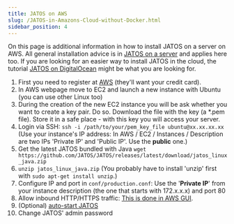 ```yaml
---
title: JATOS on AWS
slug: /JATOS-in-Amazons-Cloud-without-Docker.html
sidebar_position: 4
---
```


On this page is additional information in how to install JATOS on a server on AWS. All general installation advice is in [JATOS on a server](JATOS-on-a-server.html) and applies here too. If you are looking for an easier way to install JATOS in the cloud, the tutorial [JATOS on DigitalOcean](JATOS-on-DigitalOcean.html) might be what you are looking for.

1. First you need to register at [AWS](https://aws.amazon.com/) (they'll want your credit card).
1. In AWS webpage move to EC2 and launch a new instance with Ubuntu (you can use other Linux too)
1. During the creation of the new EC2 instance you will be ask whether you want to create a key pair. Do so. Download the file with the key (a *.pem file). Store it in a safe place - with this key you will access your server.
1. Login via SSH: `ssh -i /path/to/your/pem_key_file ubuntu@xx.xx.xx.xx` (Use your instance's IP address: In AWS / EC2 / Instances / Description are two IPs 'Private IP' and 'Public IP'. Use the **public** one.)
1. Get the latest JATOS bundled with Java `wget https://github.com/JATOS/JATOS/releases/latest/download/jatos_linux_java.zip`
1. `unzip jatos_linux_java.zip` (You probably have to install 'unzip' first with `sudo apt-get install unzip`.)
1. Configure IP and port in `conf/production.conf`: Use the '**Private IP**' from your instance description (the one that starts with 172.x.x.x) and port 80
1. Allow inbound HTTP/HTTPS traffic: [This is done in AWS GUI](https://aws.amazon.com/premiumsupport/knowledge-center/connect-http-https-ec2/).
1. (Optional) [auto-start JATOS](JATOS-on-a-server.html#7-optional-auto-start-jatos)
1. Change JATOS' admin password

